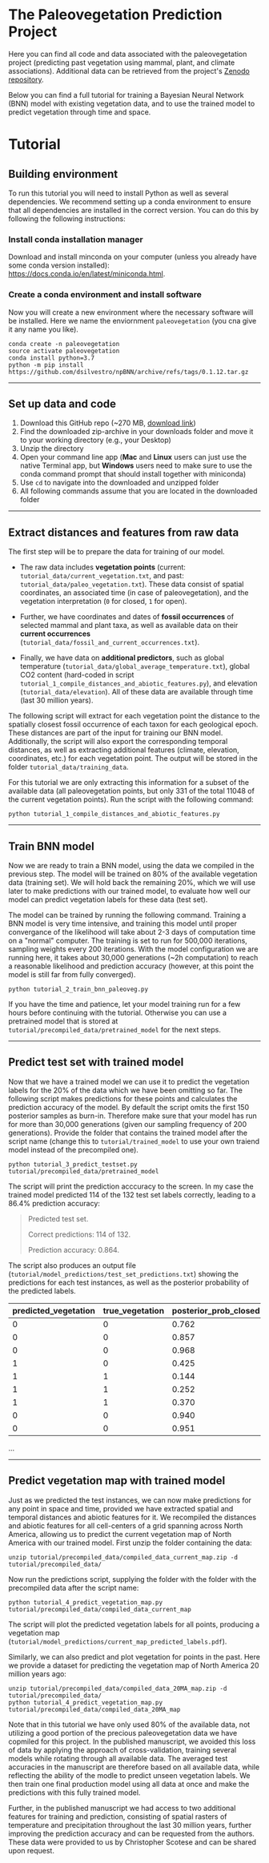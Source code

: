 # The Paleovegetation Prediction Project

Here you can find all code and data associated with the paleovegetation project (predicting past vegetation using mammal, plant, and climate associations). Additional data can be retrieved from the project's [Zenodo repository](https://doi.org/10.5281/zenodo.6492100).

Below you can find a full tutorial for training a Bayesian Neural Network (BNN) model with existing vegetation data, and to use the trained model to predict vegetation through time and space.

# Tutorial

## Building environment

To run this tutorial you will need to install Python as well as several dependencies. We recommend setting up a conda environment to ensure that all dependencies are installed in the correct version. You can do this by following the following instructions:

### Install conda installation manager

Download and install minconda on your computer (unless you already have some conda version installed): https://docs.conda.io/en/latest/miniconda.html.

### Create a conda environment and install software

Now you will create a new environment where the necessary software will be installed. Here we name the enviornment `paleovegetation` (you cna give it any name you like).

```
conda create -n paleovegetation
source activate paleovegetation
conda install python=3.7
python -m pip install https://github.com/dsilvestro/npBNN/archive/refs/tags/0.1.12.tar.gz
```

___
## Set up data and code

1. Download this GitHub repo (~270 MB, [download link](https://github.com/tandermann/paleovegetation/archive/refs/heads/master.zip))
2. Find the downloaded zip-archive in your downloads folder and move it to your working directory (e.g., your Desktop)
3. Unzip the directory
4. Open your command line app (**Mac** and **Linux** users can just use the native Terminal app, but **Windows** users need to make sure to use the conda command prompt that should install together with miniconda)
5. Use `cd` to navigate into the downloaded and unzipped folder
6. All following commands assume that you are located in the downloaded folder

___

## Extract distances and features from raw data

The first step will be to prepare the data for training of our model.

- The raw data includes **vegetation points** (current: `tutorial_data/current_vegetation.txt`, and past: `tutorial_data/paleo_vegetation.txt`). These data consist of spatial coordinates, an associated time (in case of paleovegetation), and the vegetation interpretation (`0` for closed, `1` for open).

- Further, we have coordinates and dates of **fossil occurrences** of selected mammal and plant taxa, as well as available data on their **current occurrences** (`tutorial_data/fossil_and_current_occurrences.txt`).

- Finally, we have data on **additional predictors**, such as global temperature (`tutorial_data/global_average_temperature.txt`), global CO2 content (hard-coded in script `tutorial_1_compile_distances_and_abiotic_features.py`), and elevation (`tutorial_data/elevation`). All of these data are available through time (last 30 million years).

The following script will extract for each vegetation point the distance to the spatially closest fossil occurrence of each taxon for each geological epoch. These distances are part of the input for training our BNN model. Additionally, the script will also export the corresponding temporal distances, as well as extracting additional features (climate, elevation, coordinates, etc.) for each vegetation point. The output will be stored in the folder `tutorial_data/training_data`.

For this tutorial we are only extracting this information for a subset of the available data (all paleovegetation points, but only 331 of the total 11048 of the current vegetation points). Run the script with the following command:

```
python tutorial_1_compile_distances_and_abiotic_features.py
```

___

## Train BNN model

Now we are ready to train a BNN model, using the data we compiled in the previous step. The model will be trained on 80% of the available vegetation data (training set). We will hold back the remaining 20%, which we will use later to make predictions with our trained model, to evaluate how well our model can predict vegetation labels for these data (test set).


The model can be trained by running the following command. Training a BNN model is very time intensive, and training this model until proper convergance of the likelihood will take about 2-3 days of computation time on a "normal" computer. The training is set to run for 500,000 iterations, sampling weights every 200 iterations. With the model configuration we are running here, it takes about 30,000 generations (~2h computation) to reach a reasonable likelihood and prediction accuracy (however, at this point the model is still far from fully converged).

```
python tutorial_2_train_bnn_paleoveg.py
```

If you have the time and patience, let your model training run for a few hours before continuing with the tutorial. Otherwise you can use a pretrained model that is stored at `tutorial/precompiled_data/pretrained_model` for the next steps.

___

## Predict test set with trained model

Now that we have a trained model we can use it to predict the vegetation labels for the 20% of the data which we have been omitting so far. The following script makes predictions for these points and calculates the prediction accuracy of the model. By default the script omits the first 150 posterior samples as burn-in. Therefore make sure that your model has run for more than 30,000 generations (given our sampling frequency of 200 generations). Provide the folder that contains the trained model after the script name (change this to `tutorial/trained_model` to use your own traiend model instead of the precompiled one).

```
python tutorial_3_predict_testset.py tutorial/precompiled_data/pretrained_model
```

The script will print the prediction acccuracy to the screen. In my case the trained model predicted 114 of the 132 test set labels correctly, leading to a 86.4% prediction accuracy:

> Predicted test set.
> 
> Correct predictions: 114 of 132.
> 
> Prediction accuracy: 0.864.


The script also produces an output file (`tutorial/model_predictions/test_set_predictions.txt`) showing the predictions for each test instances, as well as the posterior probability of the predicted labels.

| predicted_vegetation |  true_vegetation | posterior_prob_closed | posterior_prob_open |
| --- | --- | --- | --- |
| 0 | 0 | 0.762 | 0.238 |
| 0 | 0 | 0.857 | 0.143 |
| 0 | 0 | 0.968 | 0.032 |
| 1 | 0 | 0.425 | 0.575 |
| 1 | 1 | 0.144 | 0.856 |
| 1 | 1 | 0.252 | 0.748 |
| 1 | 1 | 0.370 | 0.630 |
| 0 | 0 | 0.940 | 0.060 |
| 0 | 0 | 0.951 | 0.049 |
...
___

## Predict vegetation map with trained model

Just as we predicted the test instances, we can now make predictions for any point in space and time, provided we have extracted spatial and temporal distances and abiotic features for it. We recompiled the distances and abiotic features for all cell-centers of a grid spanning across North America, allowing us to predict the current vegetation map of North America with our trained model. First unzip the folder containing the data: 

```
unzip tutorial/precompiled_data/compiled_data_current_map.zip -d tutorial/precompiled_data/
```

Now run the predictions script, supplying the folder with the folder with the precompiled data after the script name:

```
python tutorial_4_predict_vegetation_map.py tutorial/precompiled_data/compiled_data_current_map
```

The script will plot the predicted vegetation labels for all points, producing a vegetation map (`tutorial/model_predictions/current_map_predicted_labels.pdf`).


Similarly, we can also predict and plot vegetation for points in the past. Here we provide a dataset for predicting the vegetation map of North America 20 million years ago:

```
unzip tutorial/precompiled_data/compiled_data_20MA_map.zip -d tutorial/precompiled_data/
python tutorial_4_predict_vegetation_map.py tutorial/precompiled_data/compiled_data_20MA_map
```

Note that in this tutorial we have only used 80% of the available data, not utilizing a good portion of the precious paleovegetation data we have copmiled for this project. In the published manuscript, we avoided this loss of data by applying the approach of cross-validation, training several models while rotating through all available data. The averaged test accuracies in the manuscript are therefore based on all available data, while reflecting the ability of the modle to predict unseen vegetation labels. We then train one final production model using all data at once and make the predictions with this fully trained model.

Further, in the published manuscript we had access to two additional features for training and prediction, consisting of spatial rasters of temperature and precipitation throughout the last 30 million years, further improving the prediction accuracy and can be requested from the authors. These data were provided to us by Christopher Scotese and can be shared upon request.
